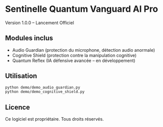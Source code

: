 # Sentinelle Quantum Vanguard AI Pro

Version 1.0.0 – Lancement Officiel

## Modules inclus
- Audio Guardian (protection du microphone, détection audio anormale)
- Cognitive Shield (protection contre la manipulation cognitive)
- Quantum Reflex (IA défensive avancée – en développement)

## Utilisation
```bash
python demo/demo_audio_guardian.py
python demo/demo_cognitive_shield.py
```

## Licence
Ce logiciel est propriétaire. Tous droits réservés.
